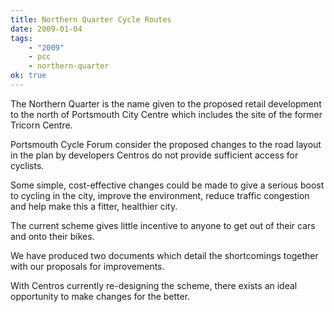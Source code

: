 ```yaml
---
title: Northern Quarter Cycle Routes
date: 2009-01-04
tags:
    - "2009"
    - pcc
    - northern-quarter
ok: true
---
```


The Northern Quarter is the name given to the proposed retail development to the north of Portsmouth City Centre which includes the site of the former Tricorn Centre.

Portsmouth Cycle Forum consider the proposed changes to the road layout in the plan by developers Centros do not provide sufficient access for cyclists.

Some simple, cost-effective changes could be made to give a serious boost to cycling in the city, improve the environment, reduce traffic congestion and help make this a fitter, healthier city.

The current scheme gives little incentive to anyone to get out of their cars and onto their bikes.

We have produced two documents which detail the shortcomings together with our proposals for improvements.

With Centros currently re-designing the scheme, there exists an ideal opportunity to make changes for the better.
